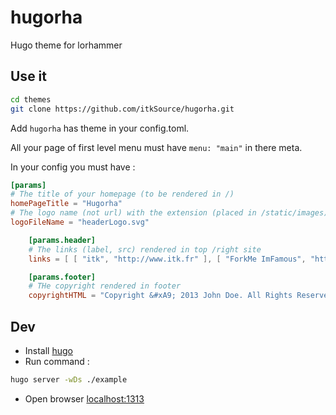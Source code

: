 # hugorha

Hugo theme for lorhammer

## Use it

```bash
cd themes
git clone https://github.com/itkSource/hugorha.git
```

Add `hugorha` has theme in your config.toml.

All your page of first level menu must have `menu: "main"` in there meta.

In your config you must have :

```toml
[params]
# The title of your homepage (to be rendered in /)
homePageTitle = "Hugorha"
# The logo name (not url) with the extension (placed in /static/images)
logoFileName = "headerLogo.svg"

    [params.header]
    # The links (label, src) rendered in top /right site
    links = [ [ "itk", "http://www.itk.fr" ], [ "ForkMe ImFamous", "http://gitlab.com/itk.fr" ] ]

    [params.footer]
    # THe copyright rendered in footer
    copyrightHTML = "Copyright &#xA9; 2013 John Doe. All Rights Reserved."
```

## Dev

* Install [hugo](http://gohugo.io/overview/installing/)
* Run command :

```bash 
hugo server -wDs ./example
```

* Open browser [localhost:1313](http://localhost:1313/)
